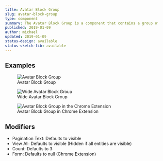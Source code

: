 ```yaml
---
title: Avatar Block Group
slug: avatar-block-group
type: component
summary: The Avatar Block Group is a component that contains a group of Avatar Blocks and pagination.
published: 2019-01-09
author: michael
updated: 2019-01-09
status-design: available
status-sketch-lib: available
---
```


##  Examples

<figure>
    <img src="/static/images/avatar-block-group.png" alt="Avatar Block Group">
    <figcaption>Avatar Block Group</figcaption>
</figure>

<figure>
    <img src="/static/images/avatar-block-group-wide.png" alt="Wide Avatar Block Group">
    <figcaption>Wide Avatar Block Group</figcaption>
</figure>

<figure>
    <img src="/static/images/avatar-block-group-ce.png" alt="Avatar Block Group in the Chrome Extension">
    <figcaption>Avatar Block Group in Chrome Extension</figcaption>
</figure>

## Modifiers
* Pagination Text: Defaults to visible
* View All: Defaults to visible (Hidden if all entities are visible)
* Count: Defaults to 3
* Form: Defaults to null (Chrome Extension)